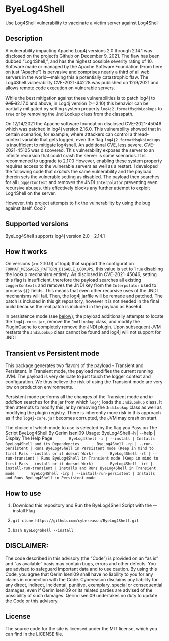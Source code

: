 # ByeLog4Shell
Use Log4Shell vulnerability to vaccinate a victim server against Log4Shell

## Description 

A vulnerability impacting Apache Log4j versions 2.0 through 2.14.1 was disclosed on the project’s Github on December 9, 2021. 
The flaw has been dubbed “Log4Shell,”, and has the highest possible severity rating of 10. Software made or
managed by the Apache Software Foundation (From here on just "Apache") is pervasive and comprises nearly a third of all
web servers in the world—making this a potentially catastrophic flaw.
The Log4Shell vulnerability CVE-2021-44228 was published on 12/9/2021 and allows remote code execution on vulnerable servers.


While the best mitigation against these vulnerabilities is to patch log4j to
~~2.15.0~~2.17.0 and above, in Log4j version (>=2.10) this behavior can be partially mitigated by
setting system property `log4j2.formatMsgNoLookups` to `true` or by removing
the JndiLookup class from the classpath. 

On 12/14/2021 the Apache software foundation disclosed CVE-2021-45046 which was patched in log4j version 2.16.0. This
vulnerability showed that in certain scenarios, for example, where attackers can control a thread-context variable that
gets logged, even the flag `log4j2.formatMsgNoLookups` is insufficient to mitigate log4shell. An
additional CVE, less severe, CVE-2021-45105 was discovered. This vulnerability exposes the server to
an infinite recursion that could crash the server is some scenarios. It is recommened to upgrade to
2.17.0
However, enabling these system property requires access to the vulnerable servers as well as a restart. 
I developed the following code that _exploits_ the same vulnerability and the payload therein
sets the vulnerable setting as disabled. The payload then searches
for all `LoggerContext` and removes the JNDI `Interpolator` preventing even recursive abuses. 
this effectively blocks any further attempt to exploit Log4Shell on the server. 

However, this project attempts to fix the vulnerability by using the bug against itself. Cool?

## Supported versions
ByeLog4Shell supports log4j version 2.0 - 2.14.1

## How it works
On versions (>= 2.10.0) of log4j that support the configuration `FORMAT_MESSAGES_PATTERN_DISABLE_LOOKUPS`, this value is
set to `True` disabling the lookup mechanism entirely. As disclosed in CVE-2021-45046, setting this flag is insufficient,
therefore the payload searches all existing `LoggerContexts` and removes the JNDI key from the `Interpolator` used to
process `${}` fields. This means that even other recursive uses of the JNDI mechanisms will fail.
Then, the log4j jarfile will be remade and patched. The patch is included in this
git repository, however it is not needed in the final build because the real patch
is included in the payload as Base64.

In persistence mode (see [below](#transient-vs-persistent-mode)), the payload additionally attempts to locate the `log4j-core.jar`,
remove the `JndILookup` class, and modify the PluginCache to completely remove the JNDI plugin. Upon subsequent JVM
restarts the `JndiLookup` class cannot be found and log4j will not support for JNDI

## Transient vs Persistent mode
This package generates two flavors of the payload - Transient and Persistent. 
In Transient mode, the payload modifies
the current running JVM. The payload is very delicate to just touch the logger context and configuration. We thus
believe the risk of using the Transient mode are very low on production environments.

Persistent mode performs all the changes of the Transient mode and *in addition* searches for the jar from which `log4j`
loads the `JndiLookup` class. It then attempts to modify this jar by removing the `JndiLookup` class as well as
modifying the plugin registry. There is inherently more risk in this approach as if the `log4j-core.jar` becomes
corrupted, the JVM may crash on start.

The choice of which mode to use is selected by the flag you Pass on The Script
ByeLog4Shell By Qerim Iseni09
Usage:  ByeLog4Shell -h | --help | Display The Help Page
`       ByeLog4Shell -i | --install | Installs ByeLog4Shell and its Dependencies`
`       ByeLog4Shell -rp | --run-persistent | Runs ByeLog4Shell in Persistent mode (Keep in mind to first Pass --install or it doesnt Work)`
`       ByeLog4Shell -rt | --run-transient | Runs ByeLog4Shell in Transient mode (Keep in mind to first Pass --install or it doesnt Work)`
`       ByeLog4Shell -irt | --install-run-transient | Installs and Runs ByeLog4Shell in Transient mode`
`       ByeLog4Shell -irp | --install-run-persistent | Installs and Runs ByeLog4Shell in Persistent mode`

## How to use

1. Download this repository and Run the ByeLog4Shell Script with the --install Flag

2. `git clone https://github.com/cybereason/ByeLog4Shell.git`
  
3. `bash ByeLog4Shell --install`



## DISCLAIMER: 
The code described in this advisory (the “Code”) is provided on an “as is” and
“as available” basis may contain bugs, errors and other defects. You are
advised to safeguard important data and to use caution. By using this Code, you
agree that Qerim Iseni09 shall have no liability to you for any claims in
connection with the Code. Cybereason disclaims any liability for any direct,
indirect, incidental, punitive, exemplary, special or consequential damages,
even if Qerim Iseni09 or its related parties are advised of the possibility of
such damages. Qerim Iseni09 undertakes no duty to update the Code or this
advisory.

## License
The source code for the site is licensed under the MIT license, which you can find in the LICENSE file.

